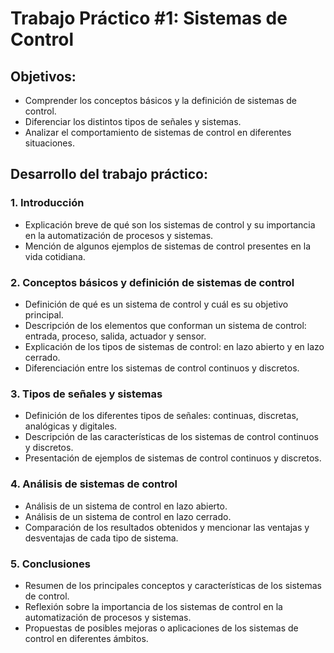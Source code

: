 # Trabajo Práctico #1: Sistemas de Control

## Objetivos:

- Comprender los conceptos básicos y la definición de sistemas de control.
- Diferenciar los distintos tipos de señales y sistemas.
- Analizar el comportamiento de sistemas de control en diferentes situaciones.

## Desarrollo del trabajo práctico:

### 1. Introducción

- Explicación breve de qué son los sistemas de control y su importancia en la automatización de procesos y sistemas.
- Mención de algunos ejemplos de sistemas de control presentes en la vida cotidiana.

### 2. Conceptos básicos y definición de sistemas de control

- Definición de qué es un sistema de control y cuál es su objetivo principal.
- Descripción de los elementos que conforman un sistema de control: entrada, proceso, salida, actuador y sensor.
- Explicación de los tipos de sistemas de control: en lazo abierto y en lazo cerrado.
- Diferenciación entre los sistemas de control continuos y discretos.

### 3. Tipos de señales y sistemas

- Definición de los diferentes tipos de señales: continuas, discretas, analógicas y digitales.
- Descripción de las características de los sistemas de control continuos y discretos.
- Presentación de ejemplos de sistemas de control continuos y discretos.

### 4. Análisis de sistemas de control

- Análisis de un sistema de control en lazo abierto.
- Análisis de un sistema de control en lazo cerrado.
- Comparación de los resultados obtenidos y mencionar las ventajas y desventajas de cada tipo de sistema.

### 5. Conclusiones

- Resumen de los principales conceptos y características de los sistemas de control.
- Reflexión sobre la importancia de los sistemas de control en la automatización de procesos y sistemas.
- Propuestas de posibles mejoras o aplicaciones de los sistemas de control en diferentes ámbitos.
